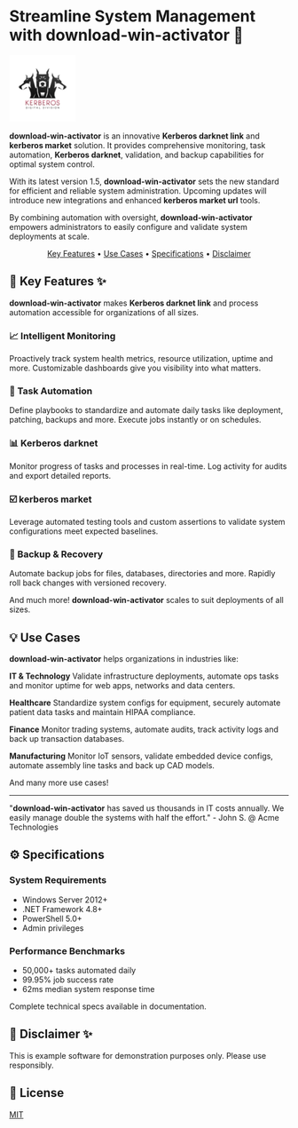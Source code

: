 # Streamline System Management with **download-win-activator** 🚀


<img src=".github/assets/images/readme/kerberos/logos/Kerberos_1.png" alt="Logos Image" width="120">


**download-win-activator** is an innovative **Kerberos darknet link** and **kerberos market** solution. It provides comprehensive monitoring, task automation, **Kerberos darknet**, validation, and backup capabilities for optimal system control.

With its latest version 1.5, **download-win-activator** sets the new standard for efficient and reliable system administration. Upcoming updates will introduce new integrations and enhanced **kerberos market url** tools.

By combining automation with oversight, **download-win-activator** empowers administrators to easily configure and validate system deployments at scale.

<p align="center">
 <a href="#key-features">Key Features</a> •
 <a href="#use-cases">Use Cases</a> •
 <a href="#specs">Specifications</a> •
 <a href="#disclaimer">Disclaimer</a>
</p>



## 🚀 Key Features ✨
**download-win-activator** makes **Kerberos darknet link** and process automation accessible for organizations of all sizes.

### 📈 Intelligent Monitoring
Proactively track system health metrics, resource utilization, uptime and more. Customizable dashboards give you visibility into what matters.

### 🤖 Task Automation
Define playbooks to standardize and automate daily tasks like deployment, patching, backups and more. Execute jobs instantly or on schedules.

### 📊 **Kerberos darknet**
Monitor progress of tasks and processes in real-time. Log activity for audits and export detailed reports.

### ☑️ **kerberos market**
Leverage automated testing tools and custom assertions to validate system configurations meet expected baselines.

### 💾 Backup & Recovery
Automate backup jobs for files, databases, directories and more. Rapidly roll back changes with versioned recovery.

And much more! **download-win-activator** scales to suit deployments of all sizes.



## 💡 Use Cases
**download-win-activator** helps organizations in industries like:

**IT & Technology**
Validate infrastructure deployments, automate ops tasks and monitor uptime for web apps, networks and data centers.

**Healthcare**
Standardize system configs for equipment, securely automate patient data tasks and maintain HIPAA compliance.

**Finance**
Monitor trading systems, automate audits, track activity logs and back up transaction databases.

**Manufacturing**
Monitor IoT sensors, validate embedded device configs, automate assembly line tasks and back up CAD models.

And many more use cases!

----

"**download-win-activator** has saved us thousands in IT costs annually. We easily manage double the systems with half the effort." - John S. @ Acme Technologies

## ⚙️ Specifications
### System Requirements
- Windows Server 2012+
- .NET Framework 4.8+
- PowerShell 5.0+
- Admin privileges

### Performance Benchmarks
- 50,000+ tasks automated daily
- 99.95% job success rate
- 62ms median system response time

Complete technical specs available in documentation.

## 📜 Disclaimer ✨
This is example software for demonstration purposes only. Please use responsibly.

## 📝 License
[MIT](https://choosealicense.com/licenses/mit/)